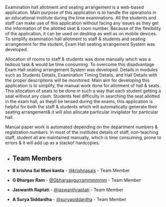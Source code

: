 Examination hall allotment and seating arrangement is a web-based application. Main purpose of this application is to handle the operations in an educational institute during the time examinations. All the students and staff can make use of this application without facing any issues as they get the information of the allotted seat & room number. Because of the flexibility of the application, it can be used on desktop as well as on mobile devices. To simplify examination hall allotment to staff & students and seating arrangement for the student, Exam Hall seating arrangement System was developed.

 Allocation of rooms to staff & students was done manually which was a tedious task & would be time consuming. To overcome this disadvantage Exam Hall seating arrangement System was developed. Details in modules such as Students Details, Examination Timing Details, and Hall Details with the proper descriptions will be monitored. Main aim for developing this application is to simplify, the manual work done for allotment of hall & seats. This allocation of seats to be done in such a way that each student getting a seat without any clash. Students feel difficulty in searching the seat allotted in the exam hall, as theyll be tensed during the exams, this application is helpful for both the staff & students which will automatically generate their seating arrangement& it will also allocate particular invigilator for particular hall. 

Manual paper work is automated depending on the department numbers & registration numbers. In most of the institutes details of staff, non-teaching staff, student all are maintained manually, which is time consuming, prone to errors & it will add up as a stackof hardcopies.


- ## Team Members

- **B krishna Sai Mani kanta** - [@krishnasais](https://github.com/krishnasais) - Team Member
- **G Bhargav Ram** - [@Gbhargavgurrammmmmm](https://github.com/Gbhargavgurrammmmmm) - Team Member
- **Jaswanth Raptati** - [@jaswanthraptati](https://github.com/jaswanthraptati) - Team Member
- **A Surya Siddardha** - [@suryasiddardha](https://github.com/suryasiddardha) - Team Member

